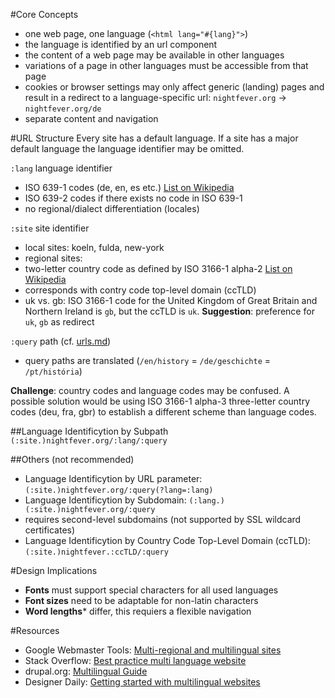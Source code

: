 #Core Concepts
* one web page, one language (```<html lang="#{lang}">```)
* the language is identified by an url component
* the content of a web page may be available in other languages
* variations of a page in other languages must be accessible from that page
* cookies or browser settings may only affect generic (landing) pages and result in a redirect to a language-specific url: ```nightfever.org``` -> ```nightfever.org/de```
* separate content and navigation

#URL Structure
Every site has a default language. If a site has a major default language the language identifier may be omitted.

```:lang``` language identifier

* ISO 639-1 codes (de, en, es etc.) [List on Wikipedia](http://en.wikipedia.org/wiki/List_of_ISO_639-1_codes)
* ISO 639-2 codes if there exists no code in ISO 639-1
* no regional/dialect differentiation (locales)

```:site``` site identifier

* local sites: koeln, fulda, new-york
* regional sites:
 * two-letter country code as defined by ISO 3166-1 alpha-2 [List on Wikipedia](http://en.wikipedia.org/wiki/ISO_3166-1)
 * corresponds with contry code top-level domain (ccTLD)
 * uk vs. gb: ISO 3166-1 code for the United Kingdom of Great Britain and Northern Ireland is ```gb```, but the ccTLD is ```uk```. **Suggestion**: preference for ```uk```, ```gb``` as redirect

```:query``` path (cf. [urls.md](urls.md))

 * query paths are translated (```/en/history``` = ```/de/geschichte``` = ```/pt/história```)

**Challenge**: country codes and language codes may be confused.
A possible solution would be using ISO 3166-1 alpha-3 three-letter country codes (deu, fra, gbr) to establish a different scheme than language codes.

##Language Identificytion by Subpath
```(:site.)nightfever.org/:lang/:query ``` 

##Others (not recommended)
* Language Identificytion by URL parameter: ```(:site.)nightfever.org/:query(?lang=:lang)```
* Language Identificytion by Subdomain: ``` (:lang.)(:site.)nightfever.org/:query ```
 * requires second-level subdomains (not supported by SSL wildcard certificates)
* Language Identificytion by Country Code Top-Level Domain (ccTLD): ```(:site.)nightfever.:ccTLD/:query```

#Design Implications
* **Fonts** must support special characters for all used languages
* **Font sizes** need to be adaptable for non-latin characters
* **Word lengths*** differ, this requiers a flexible navigation

#Resources
* Google Webmaster Tools: [Multi-regional and multilingual sites](https://support.google.com/webmasters/answer/182192?hl=en)
* Stack Overflow: [Best practice multi language website](http://stackoverflow.com/questions/19249159/best-practice-multi-language-website)
* drupal.org: [Multilingual Guide](https://drupal.org/documentation/multilingual)
* Designer Daily: [Getting started with multilingual websites](http://www.designer-daily.com/getting-started-with-multilingual-websites-29260)
